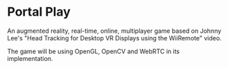 # Portal Play

An augmented reality, real-time, online, multiplayer game based on Johnny Lee's "Head Tracking for Desktop VR Displays using the WiiRemote" video.

The game will be using OpenGL, OpenCV and WebRTC in its implementation.
